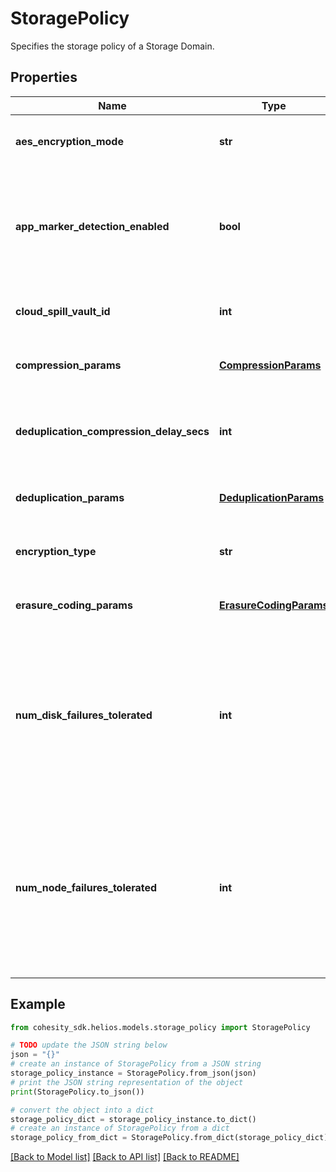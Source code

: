 # StoragePolicy

Specifies the storage policy of a Storage Domain.

## Properties

Name | Type | Description | Notes
------------ | ------------- | ------------- | -------------
**aes_encryption_mode** | **str** | Specifies the encryption mode for a Storage Domain. | [optional] 
**app_marker_detection_enabled** | **bool** | Specifies whether app marker detection is enabled. When enabled, app markers will be removed from data and put in separate chunks. | [optional] 
**cloud_spill_vault_id** | **int** | Specifies the vault id assigned for cloud spill for a Storage Domain. | [optional] 
**compression_params** | [**CompressionParams**](CompressionParams.md) | Specifies compression settings for a Storage Domain. | [optional] 
**deduplication_compression_delay_secs** | **int** | Specifies the time in seconds when deduplication and compression of the Storage Domain starts. | [optional] 
**deduplication_params** | [**DeduplicationParams**](DeduplicationParams.md) | Specifies deduplication settings for a Storage Domain. | [optional] 
**encryption_type** | **str** | Specifies the encryption type for a Storage Domain. | [optional] 
**erasure_coding_params** | [**ErasureCodingParams**](ErasureCodingParams.md) | Specifies the erasure coding parameters for a Storage Domain. | [optional] 
**num_disk_failures_tolerated** | **int** | Specifies the number of disk failures to tolerate for a Storage Domain. By default, this field is 1 for cluster with three or more nodes. If erasure coding is enabled, this field will be the same as numCodedStripes. | [optional] 
**num_node_failures_tolerated** | **int** | Specifies the number of node failures to tolerate for a Storage Domain. By default this field is replication factor minus 1 for replication chunk files and is the same as numCodedStripes for erasure coding chunk files. | [optional] 

## Example

```python
from cohesity_sdk.helios.models.storage_policy import StoragePolicy

# TODO update the JSON string below
json = "{}"
# create an instance of StoragePolicy from a JSON string
storage_policy_instance = StoragePolicy.from_json(json)
# print the JSON string representation of the object
print(StoragePolicy.to_json())

# convert the object into a dict
storage_policy_dict = storage_policy_instance.to_dict()
# create an instance of StoragePolicy from a dict
storage_policy_from_dict = StoragePolicy.from_dict(storage_policy_dict)
```
[[Back to Model list]](../README.md#documentation-for-models) [[Back to API list]](../README.md#documentation-for-api-endpoints) [[Back to README]](../README.md)


